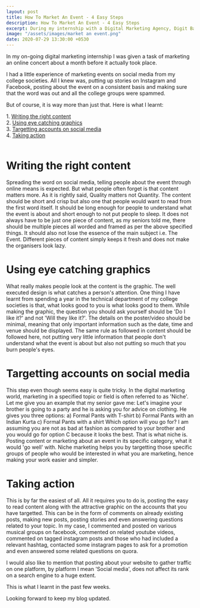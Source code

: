 ```yaml
---
layout: post
title: How To Market An Event - 4 Easy Steps
description: How To Market An Event - 4 Easy Steps
excerpt: During my internship with a Digital Marketing Agency, Digit Bazar, I was given the responsibility of marketing a virtual event for the organisation. In this article, I have tried to summarise the behind the scenes process of marketing a successful event. 
image: "/assets/images/market an event.png"
date: 2020-07-29 13:30:00 +0530
---
```


In my on-going digital marketing internship I was given a task of marketing an online concert about a month before it actually took place.

I had a little experience of marketing events on social media from my college societies. All I knew was, putting up stories on Instagram and Facebook, posting about the event on a consistent basis and making sure that the word was out and all the college groups were spammed.

But of course, it is way more than just that. Here is what I learnt:
<div>
1. <a href="#1">  Writing the right content </a><br>
2. <a href="#2"> Using eye catching graphics </a><br>
3. <a href="#3"> Targetting accounts on social media </a><br>
4. <a href="#4"> Taking action </a><br><br>
 </div>

<div id="1"><h1> Writing the right content </h1></div>

Spreading the word on social media, telling people about the event through online means is expected. But what people often forget is that content matters more. As it is rightly said, Quality matters not Quantity. The content should be short and crisp but also one that people would want to read from the first word itself. It should be long enough for people to understand what the event is about and short enough to not put people to sleep. It does not always have to be just one piece of content, as my seniors told me, there should be multiple pieces all worded and framed as per the above specified things. It should also not lose the essence of the main subject i.e. The Event. Different pieces of content simply keeps it fresh and does not make the organisers look lazy.

<div id="2"><h1> Using eye catching graphics </h1> </div>

What really makes people look at the content is the graphic. The well executed design is what catches a person's attention. One thing I have learnt from spending a year in the technical department of my college societies is that, what looks good to you is what looks good to them. While making the graphic, the question you should ask yourself should be 'Do I like it?' and not 'Will they like it?'. The details on the poster/video should be minimal, meaning that only important information such as the date, time and venue should be displayed. The same rule as followed in content should be followed here, not putting very little information that people don't understand what the event is about but also not putting so much that you burn people's eyes.

<div id="3"><h1> Targetting accounts on social media </h1> </div>

This step even though seems easy is quite tricky. In the digital marketing world, marketing in a specified topic or field is often referred to as 'Niche'. Let me give you an example that my senior gave me: Let's imagine your brother is going to a party and he is asking you for advice on clothing. He gives you three options:
a) Formal Pants with T-shirt
b) Formal Pants with an Indian Kurta
c) Formal Pants with a shirt
Which option will you go for?
I am assuming you are not as bad at fashion as compared to your brother and you would go for option C because it looks the best.
That is what niche is. Posting content or marketing about an event in its specific category, what it would 'go well' with.
Niche marketing helps you by targetting those specific groups of people who would be interested in what you are marketing, hence making your work easier and simpler.

<div id="4"><h1> Taking action </h1></div>

This is by far the easiest of all. All it requires you to do is, posting the easy to read content along with the attractive graphic on the accounts that you have targetted. This can be in the form of comments on already existing posts, making new posts, posting stories and even answering questions related to your topic. In my case, I commented and posted on various musical groups on facebook, commented on related youtube videos, commented on tagged instagram posts and those who had included a relevant hashtag, contacted some instagram pages to ask for a promotion and even answered some related questions on quora.

I would also like to mention that posting about your website to gather traffic on one platform, by platform I mean 'Social media', does not affect its rank on a search engine to a huge extent.

This is what I learnt in the past few weeks.

Looking forward to keep my blog updated.